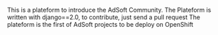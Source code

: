 This is a plateform to introduce the AdSoft Community.
The Plateform is written with django==2.0, to contribute, just send a pull request
The plateform is the first of AdSoft projects to be deploy on OpenShift
